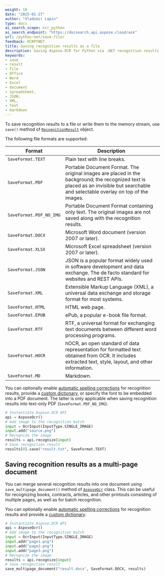 ```yaml
---
weight: 10
date: "2025-01-27"
author: "Vladimir Lapin"
type: docs
ai_search_scope: ocr_python
ai_search_endpoint: "https://docsearch.api.aspose.cloud/ask"
url: /python-net/save-file/
feedback: OCRPYNET
title: Saving recognition results as a file
description: Saving Aspose.OCR for Python via .NET recognition results as PDF, text, Word, or Excel documents, as well as XML and JSON files.
keywords:
- save
- result
- file
- Office
- Word
- Excel
- document
- spreadsheet,
- JSON,
- XML,
- text
- markdown
---
```


To save recognition results to a file or write them to the memory stream, use `save()` method of [`RecognitionResult`](https://reference.aspose.com/ocr/python-net/aspose.ocr/recognitionresult/) object.

The following file formats are supported:

Format | Description
------ | -----------
`SaveFormat.TEXT` | Plain text with line breaks.
`SaveFormat.PDF` | Portable Document Format. The original images are placed in the background; the recognized text is placed as an invisible but searchable and selectable overlay on top of the images.
`SaveFormat.PDF_NO_IMG` | Portable Document Format containing only text. The original images are not saved along with the recognition results.
`SaveFormat.DOCX` | Microsoft Word document (version 2007 or later).
`SaveFormat.XLSX` | Microsoft Excel spreadsheet (version 2007 or later).
`SaveFormat.JSON` | JSON is a popular format widely used in software development and data exchange. The de facto standard for websites and REST APIs.
`SaveFormat.XML` | Extensible Markup Language (XML), a universal data exchange and storage format for most systems.
`SaveFormat.HTML` | HTML web page.
`SaveFormat.EPUB` | ePub, a popular e-book file format.
`SaveFormat.RTF` | RTF, a universal format for exchanging text documents between different word processing programs.
`SaveFormat.HOCR` | hOCR, an open standard of data representation for formatted text obtained from OCR. It includes extracted text, style, layout, and other information.
`SaveFormat.MD` | Markdown.

You can optionally enable [automatic spelling corrections](/ocr/python-net/automatic-spelling-correction/) for recognition results, provide a [custom dictionary](/ocr/python-net/dictionaries/), or specify the font to be embedded into a PDF document. The latter is only applicable when saving recognition results into text-only PDF (`SaveFormat.PDF_NO_IMG`).

```python
# Instantiate Aspose.OCR API
api = AsposeOcr()
# Add image to the recognition batch
input = OcrInput(InputType.SINGLE_IMAGE)
input.add("source.png")
# Recognize the image
results = api.recognize(input)
# Save recognition result
results[0].save("result.txt", SaveFormat.TEXT)
```

## Saving recognition results as a multi-page document

You can merge several recognition results into one document using `save_multipage_document()` method of [`AsposeOcr`](https://reference.aspose.com/ocr/python-net/aspose.ocr/asposeocr/) class. This can be useful for recognizing books, contracts, articles, and other printouts consisting of multiple pages, as well as for batch recognition.

You can optionally enable [automatic spelling corrections](/ocr/python-net/automatic-spelling-correction/) for recognition results and provide a [custom dictionary](/ocr/python-net/dictionaries/).

```python
# Instantiate Aspose.OCR API
api = AsposeOcr()
# Add image to the recognition batch
input = OcrInput(InputType.SINGLE_IMAGE)
input.add("page1.png")
input.add("page2.png")
input.add("page3.png")
# Recognize the image
results = api.recognize(input)
# Save recognition result
save_multipage_document("result.docx", SaveFormat.DOCX, results)
```
